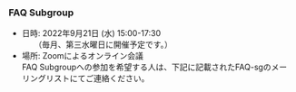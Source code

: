 ### FAQ Subgroup

 - 日時: 2022年9月21日 (水) 15:00-17:30  
　　（毎月、第三水曜日に開催予定です。）  
 - 場所: Zoomによるオンライン会議    
 FAQ Subgroupへの参加を希望する人は、下記に記載されたFAQ-sgのメーリングリストにてご連絡ください。  
  
  
